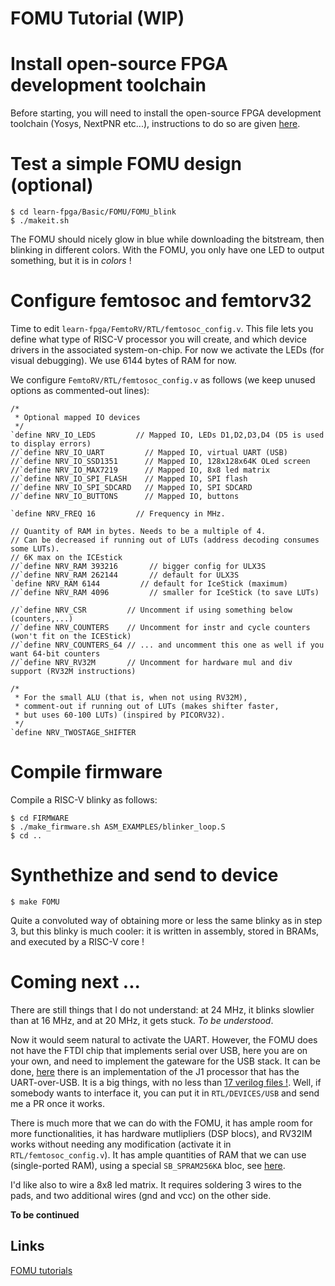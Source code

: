 FOMU Tutorial (WIP)
===================

Install open-source FPGA development toolchain
==============================================
Before starting, you will need to install the open-source FPGA
development toolchain (Yosys, NextPNR etc...), instructions to
do so are given [here](toolchain.md).


Test a simple FOMU design (optional)
====================================

```
$ cd learn-fpga/Basic/FOMU/FOMU_blink
$ ./makeit.sh
```

The FOMU should nicely glow in blue while downloading the
bitstream, then blinking in different colors. With the FOMU,
you only have one LED to output something, but it is in
*colors* !

Configure femtosoc and femtorv32
================================
Time to edit `learn-fpga/FemtoRV/RTL/femtosoc_config.v`. This file lets you define what type
of RISC-V processor you will create, and which device drivers in the
associated system-on-chip. For now we activate the LEDs (for visual
debugging). We use 6144 bytes of RAM for now.

We configure `FemtoRV/RTL/femtosoc_config.v` as follows (we keep unused options as commented-out lines):
```
/*
 * Optional mapped IO devices
 */
`define NRV_IO_LEDS         // Mapped IO, LEDs D1,D2,D3,D4 (D5 is used to display errors)
//`define NRV_IO_UART         // Mapped IO, virtual UART (USB)
//`define NRV_IO_SSD1351      // Mapped IO, 128x128x64K OLed screen
//`define NRV_IO_MAX7219      // Mapped IO, 8x8 led matrix
//`define NRV_IO_SPI_FLASH    // Mapped IO, SPI flash  
//`define NRV_IO_SPI_SDCARD   // Mapped IO, SPI SDCARD
//`define NRV_IO_BUTTONS      // Mapped IO, buttons

`define NRV_FREQ 16         // Frequency in MHz. 
                                                  
// Quantity of RAM in bytes. Needs to be a multiple of 4. 
// Can be decreased if running out of LUTs (address decoding consumes some LUTs).
// 6K max on the ICEstick
//`define NRV_RAM 393216       // bigger config for ULX3S
//`define NRV_RAM 262144       // default for ULX3S
`define NRV_RAM 6144         // default for IceStick (maximum)
//`define NRV_RAM 4096         // smaller for IceStick (to save LUTs)

//`define NRV_CSR         // Uncomment if using something below (counters,...)
//`define NRV_COUNTERS    // Uncomment for instr and cycle counters (won't fit on the ICEStick)
//`define NRV_COUNTERS_64 // ... and uncomment this one as well if you want 64-bit counters
//`define NRV_RV32M       // Uncomment for hardware mul and div support (RV32M instructions)

/*
 * For the small ALU (that is, when not using RV32M),
 * comment-out if running out of LUTs (makes shifter faster, 
 * but uses 60-100 LUTs) (inspired by PICORV32). 
 */ 
`define NRV_TWOSTAGE_SHIFTER 
```

Compile firmware
================
Compile a RISC-V blinky as follows:
```
$ cd FIRMWARE
$ ./make_firmware.sh ASM_EXAMPLES/blinker_loop.S
$ cd ..
```

Synthethize and send to device
==============================

```
$ make FOMU
```

Quite a convoluted way of obtaining more or less the same blinky as in step 3, but this blinky is much cooler:
it is written in assembly, stored in BRAMs, and executed by a RISC-V core !

Coming next ...
===============

There are still things that I do not understand: at 24 MHz, it blinks
slowlier than at 16 MHz, and at 20 MHz, it gets stuck. _To be
understood_.

Now it would seem natural to activate the UART. However, the FOMU does not have the FTDI chip that implements
serial over USB, here you are on your own, and need to implement the gateware for the USB stack. It can be
done, [here](https://github.com/rob-ng15/Verilog-Playground/tree/master/j1eforth-verilog) there is an implementation of the J1 processor
that has the UART-over-USB. It is a big things, with no less than
[17 verilog files !](https://github.com/rob-ng15/Verilog-Playground/tree/master/j1eforth-verilog/tinyfpga_bx_usbserial/usb).
Well, if somebody wants to interface it, you can put it in `RTL/DEVICES/USB` and send me a PR once it works.

There is much more that we can do with the FOMU, it has ample room for more functionalities, it has hardware
mutlipliers (DSP blocs), and RV32IM works without needing any modification (activate it in `RTL/femtosoc_config.v`).
It has ample quantities of RAM that we can use (single-ported RAM), using a special `SB_SPRAM256KA` bloc, see
[here](https://github.com/rob-ng15/Verilog-Playground/blob/master/j1eforth-verilog/j1eforth.v).

I'd like also to wire a 8x8 led matrix. It requires soldering 3 wires to the pads, and two additional wires
(gnd and vcc) on the other side. 

__To be continued__

Links
-----
[FOMU tutorials](https://workshop.fomu.im/en/latest/)

